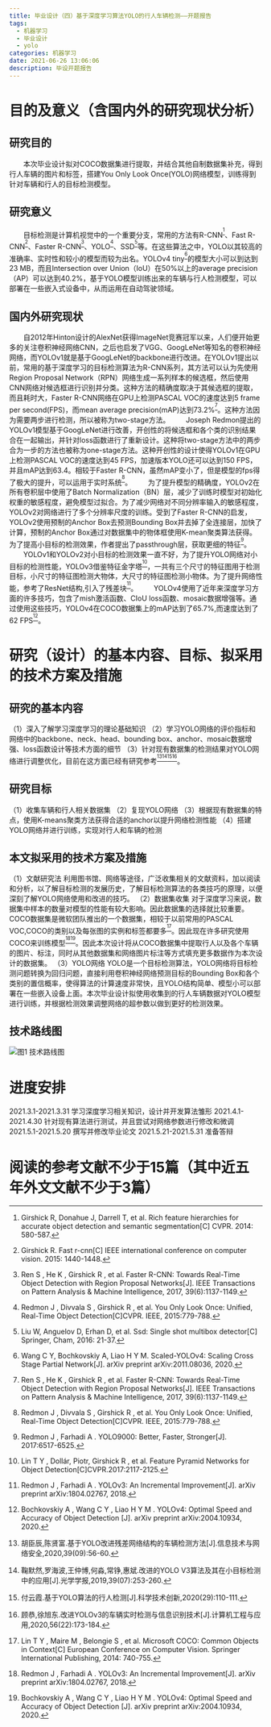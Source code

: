```yaml
---
title: 毕业设计（四）基于深度学习算法YOLO的行人车辆检测——开题报告
tags:
  - 机器学习
  - 毕业设计
  - yolo
categories: 机器学习
date: 2021-06-26 13:06:06
description: 毕设开题报告
---
```



# 目的及意义（含国内外的研究现状分析）
## 研究目的
&emsp;&emsp;本次毕业设计拟对COCO数据集进行提取，并结合其他自制数据集补充，得到行人车辆的图片和标签，搭建You Only Look Once(YOLO)网络模型，训练得到针对车辆和行人的目标检测模型。
## 研究意义
&emsp;&emsp;目标检测是计算机视觉中的一个重要分支，常用的方法有R-CNN<sup>[^1]</sup>、Fast R-CNN<sup>[^2]</sup>、Faster R-CNN<sup>[^3]</sup>、YOLO<sup>[^4]</sup>、SSD<sup>[^5]</sup>等。在这些算法之中，YOLO以其较高的准确率、实时性和较小的模型而较为出名。YOLOv4 tiny<sup>[^6]</sup>的模型大小可以到达到23 MB，而且Intersection over Union（IoU）在50%以上的average precision（AP）可以达到40.2%，基于YOLO模型训练出来的车辆与行人检测模型，可以部署在一些嵌入式设备中，从而运用在自动驾驶领域。
## 国内外研究现状
&emsp;&emsp;自2012年Hinton设计的AlexNet获得ImageNet竞赛冠军以来，人们便开始更多的关注卷积神经网络CNN，之后也启发了VGG、GoogLeNet等知名的卷积神经网络，而YOLOv1就是基于GoogLeNet的backbone进行改进。在YOLOv1提出以前，常用的基于深度学习的目标检测算法为R-CNN系列，其方法可以认为先使用Region Proposal Network（RPN）网络生成一系列样本的候选框，然后使用CNN网络对候选框进行识别并分类。这种方法的精确度取决于其候选框的提取，而且耗时大，Faster R-CNN网络在GPU上检测PASCAL VOC的速度达到5 frame per second(FPS)，而mean average precision(mAP)达到73.2%<sup>[^3]</sup>。这种方法因为需要两步进行检测，所以被称为two-stage方法。
&emsp;&emsp;Joseph Redmon提出的YOLOv1模型基于GoogLeNet进行改善，开创性的将候选框和各个类的识别结果合在一起输出，并针对loss函数进行了重新设计。这种将two-stage方法中的两步合为一步的方法也被称为one-stage方法。这种开创性的设计使得YOLOv1在GPU上检测PASCAL VOC的速度达到45 FPS，加速版本YOLO还可以达到150 FPS，并且mAP达到63.4。相较于Faster R-CNN，虽然mAP变小了，但是模型的fps得了极大的提升，可以运用于实时系统<sup>[^4]</sup>。
&emsp;&emsp;为了提升模型的精确度，YOLOv2在所有卷积层中使用了Batch Normalization（BN）层，减少了训练时模型对初始化权重的敏感程度，避免模型过拟合。为了减少网络对不同分辨率输入的敏感程度，YOLOv2对网络进行了多个分辨率尺度的训练。受到了Faster R-CNN的启发，YOLOv2使用预制的Anchor Box去预测Bounding Box并去掉了全连接层，加快了计算，预制的Anchor Box通过对数据集中的物体框使用K-mean聚类算法获得。为了提高小目标的检测效果，作者提出了passthrough层，获取更细的特征<sup>[^7]</sup>。
&emsp;&emsp;YOLOv1和YOLOv2对小目标的检测效果一直不好，为了提升YOLO网络对小目标的检测性能，YOLOv3借鉴特征金字塔<sup>[^8]</sup>，一共有三个尺寸的特征图用于检测目标，小尺寸的特征图检测大物体，大尺寸的特征图检测小物体。为了提升网络性能，参考了ResNet结构,引入了残差块<sup>[^9]</sup>。
&emsp;&emsp;YOLOv4使用了近年来深度学习方面的许多技巧，包含了mish激活函数、CIoU loss函数、mosaic数据增强等。通过使用这些技巧，YOLOv4在COCO数据集上的mAP达到了65.7%,而速度达到了62 FPS<sup>[^10]</sup>。

# 研究（设计）的基本内容、目标、拟采用的技术方案及措施
## 研究的基本内容
（1）深入了解学习深度学习的理论基础知识
（2）学习YOLO网络的评价指标和网络中的backbone、neck、head、bounding box、anchor、mosaic数据增强、loss函数设计等技术方面的细节
（3）针对现有数据集的检测结果对YOLO网络进行调整优化，目前在这方面已经有研究参考<sup>[^11]</sup><sup>[^12]</sup><sup>[^13]</sup><sup>[^14]</sup>。
## 研究目标
（1）收集车辆和行人相关数据集
（2）复现YOLO网络
（3）根据现有数据集的特点，使用K-means聚类方法获得合适的anchor以提升网络检测性能
（4）搭建YOLO网络并进行训练，实现对行人和车辆的检测
## 本文拟采用的技术方案及措施
（1）文献研究法
利用图书馆、网络等途径，广泛收集相关的文献资料，加以阅读和分析，以了解目标检测的发展历史，了解目标检测算法的各类技巧的原理，以便深刻了解YOLO网络使用和改进的技巧。
（2）数据集收集
对于深度学习来说，数据集中样本的数量对模型的性能有较大影响。因此数据集的选择就比较重要。COCO数据集是微软团队推出的一个数据集，相较于以前常用的PASCAL VOC,COCO的类别以及每张图的实例和标签都要多<sup>[^15]</sup>。因此现在许多研究使用COCO来训练模型<sup>[^9]</sup><sup>[^10]</sup>。因此本次设计将从COCO数据集中提取行人以及各个车辆的图片、标注，同时从其他数据集和网络图片标注等方式填充更多数据作为本次设计的数据集。
（3）YOLO网络
YOLO是一个目标检测算法，YOLO网络将目标检测问题转换为回归问题，直接利用卷积神经网络预测目标的Bounding Box和各个类别的置信概率，使得算法的计算速度非常快，且YOLO结构简单、模型小可以部署在一些嵌入设备上面。本次毕业设计拟使用收集到的行人车辆数据对YOLO模型进行训练，并根据检测效果调整网络的超参数以做到更好的检测效果。
## 技术路线图
![图1 技术路线图](https://cdn.jsdelivr.net/gh/qxdn/qxdn-assert@0.2.3/roadmap.png)

# 进度安排
2021.3.1-2021.3.31 学习深度学习相关知识，设计并开发算法雏形
2021.4.1-2021.4.30 针对现有算法进行测试，并且尝试对网络参数进行修改和微调
2021.5.1-2021.5.20 撰写并修改毕业论文
2021.5.21-2021.5.31 准备答辩

# 阅读的参考文献不少于15篇（其中近五年外文文献不少于3篇）
[^1]: Girshick R, Donahue J, Darrell T, et al. Rich feature hierarchies for accurate object detection and semantic segmentation[C] CVPR. 2014: 580-587.
[^2]: Girshick R. Fast r-cnn[C] IEEE international conference on computer vision. 2015: 1440-1448.
[^3]: Ren S , He K , Girshick R , et al. Faster R-CNN: Towards Real-Time Object Detection with Region Proposal Networks[J]. IEEE Transactions on Pattern Analysis & Machine Intelligence, 2017, 39(6):1137-1149.
[^4]: Redmon J , Divvala S , Girshick R , et al. You Only Look Once: Unified, Real-Time Object Detection[C]CVPR. IEEE, 2015:779-788.
[^5]: Liu W, Anguelov D, Erhan D, et al. Ssd: Single shot multibox detector[C] Springer, Cham, 2016: 21-37.
[^6]: Wang C Y, Bochkovskiy A, Liao H Y M. Scaled-YOLOv4: Scaling Cross Stage Partial Network[J]. arXiv preprint arXiv:2011.08036, 2020.
[^7]: Redmon J , Farhadi A . YOLO9000: Better, Faster, Stronger[J]. 2017:6517-6525.
[^8]: Lin T Y , Dollár, Piotr, Girshick R , et al. Feature Pyramid Networks for Object Detection[C]CVPR.2017:2117-2125.
[^9]: Redmon J , Farhadi A . YOLOv3: An Incremental Improvement[J]. arXiv preprint arXiv:1804.02767, 2018.
[^10]: Bochkovskiy A , Wang C Y , Liao H Y M . YOLOv4: Optimal Speed and Accuracy of Object Detection [J]. arXiv preprint arXiv:2004.10934, 2020.
[^11]: 胡臣辰,陈贤富.基于YOLO改进残差网络结构的车辆检测方法[J].信息技术与网络安全,2020,39(09):56-60.
[^12]: 鞠默然,罗海波,王仲博,何淼,常铮,惠斌.改进的YOLO V3算法及其在小目标检测中的应用[J].光学学报,2019,39(07):253-260.
[^13]: 付云霞.基于YOLO算法的行人检测[J].科学技术创新,2020(29):110-111.
[^14]: 顾恭,徐旭东.改进YOLOv3的车辆实时检测与信息识别技术[J].计算机工程与应用,2020,56(22):173-184.
[^15]: Lin T Y , Maire M , Belongie S , et al. Microsoft COCO: Common Objects in Context[C] European Conference on Computer Vision. Springer International Publishing, 2014: 740-755.
